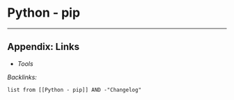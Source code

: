 # Python - pip

---

## Appendix: Links

* *Tools*

*Backlinks:*

````dataview
list from [[Python - pip]] AND -"Changelog"
````
